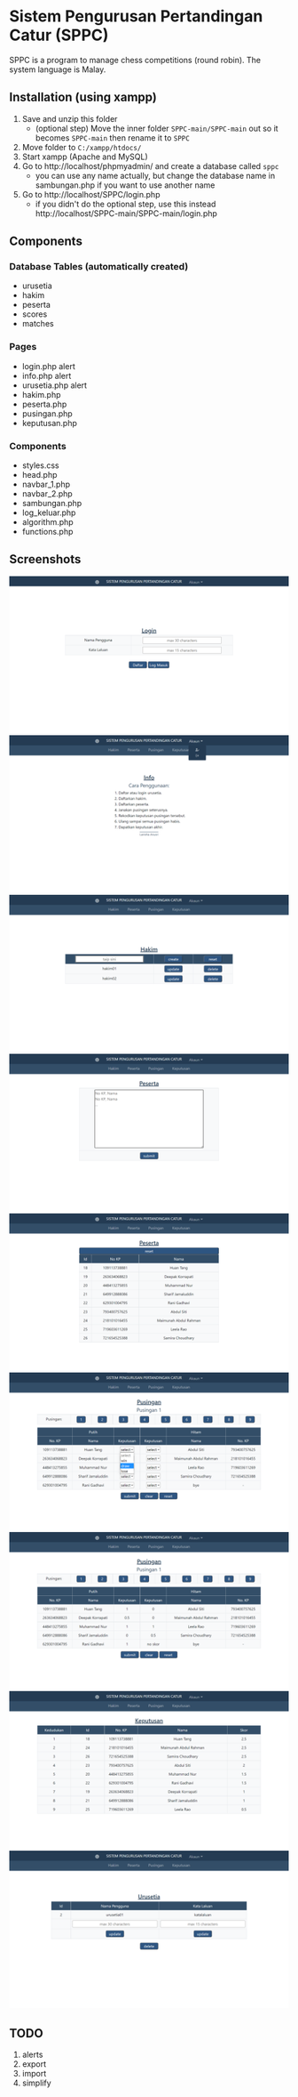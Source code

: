 # Sistem Pengurusan Pertandingan Catur (SPPC)
SPPC is a program to manage chess competitions (round robin). The system language is Malay.

## Installation (using xampp)

1. Save and unzip this folder 
    - (optional step) Move the inner folder ```SPPC-main/SPPC-main``` out so it becomes ```SPPC-main``` then rename it to ```SPPC``` 
3. Move folder to ```C:/xampp/htdocs/```
4. Start xampp (Apache and MySQL)
6. Go to http://localhost/phpmyadmin/ and create a database called ```sppc```
    - you can use any name actually, but change the database name in sambungan.php if you want to use another name
7. Go to http://localhost/SPPC/login.php 
    - if you didn't do the optional step, use this instead http://localhost/SPPC-main/SPPC-main/login.php

## Components
### Database Tables (automatically created)
- urusetia
- hakim
- peserta
- scores
- matches

### Pages
- login.php alert
- info.php alert
- urusetia.php alert
- hakim.php
- peserta.php
- pusingan.php
- keputusan.php

### Components
- styles.css
- head.php
- navbar_1.php
- navbar_2.php
- sambungan.php
- log_keluar.php
- algorithm.php
- functions.php

## Screenshots
![login](screenshots/login.png)
![info](screenshots/info.png)
![hakim](screenshots/hakim.png)
![peserta_sebelum](screenshots/peserta_sebelum.png)
![peserta_selepas](screenshots/peserta_selepas.png)
![pusingan_sebelum](screenshots/pusingan_sebelum.png)
![pusingan_selepas](screenshots/pusingan_selepas.png)
![keputusan](screenshots/keputusan.png)
![urusetia](screenshots/urusetia.png)

## TODO
1. alerts
2. export
3. import
4. simplify
